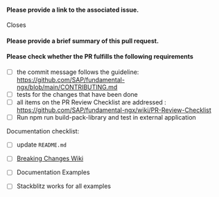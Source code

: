 #### Please provide a link to the associated issue.
Closes

#### Please provide a brief summary of this pull request.

#### Please check whether the PR fulfills the following requirements

- [ ] the commit message follows the guideline:
https://github.com/SAP/fundamental-ngx/blob/main/CONTRIBUTING.md
- [ ] tests for the changes that have been done
- [ ] all items on the PR Review Checklist are addressed :
https://github.com/SAP/fundamental-ngx/wiki/PR-Review-Checklist
- [ ] Run npm run build-pack-library and test in external application

Documentation checklist:
- [ ] update `README.md`
- [ ] [Breaking Changes Wiki](https://github.com/SAP/fundamental-ngx/wiki/Breaking-Changes)
- [ ] Documentation Examples
- [ ] Stackblitz works for all examples


